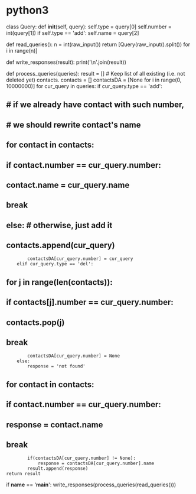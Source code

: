 # python3

class Query:
    def __init__(self, query):
        self.type = query[0]
        self.number = int(query[1])
        if self.type == 'add':
            self.name = query[2]

def read_queries():
    n = int(raw_input())
    return [Query(raw_input().split()) for i in range(n)]

def write_responses(result):
    print('\n'.join(result))

def process_queries(queries):
    result = []
    # Keep list of all existing (i.e. not deleted yet) contacts.
    contacts = []
    contactsDA = [None for i in range(0, 10000000)]
    for cur_query in queries:
        if cur_query.type == 'add':
##            # if we already have contact with such number,
##            # we should rewrite contact's name
##            for contact in contacts:
##                if contact.number == cur_query.number:
##                    contact.name = cur_query.name
##                    break
##            else: # otherwise, just add it
##                contacts.append(cur_query)
            contactsDA[cur_query.number] = cur_query
        elif cur_query.type == 'del':
##            for j in range(len(contacts)):
##                if contacts[j].number == cur_query.number:
##                    contacts.pop(j)
##                    break
            contactsDA[cur_query.number] = None
        else:
            response = 'not found'
##            for contact in contacts:
##                if contact.number == cur_query.number:
##                    response = contact.name
##                    break
            if(contactsDA[cur_query.number] != None):
                response = contactsDA[cur_query.number].name
            result.append(response)
    return result

if __name__ == '__main__':
    write_responses(process_queries(read_queries()))
